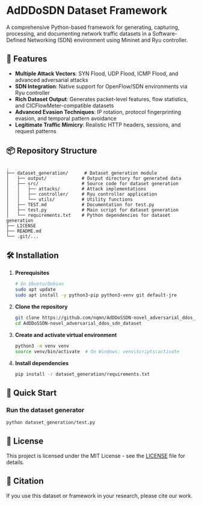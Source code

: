 # AdDDoSDN Dataset Framework

A comprehensive Python-based framework for generating, capturing, processing, and documenting network traffic datasets in a Software-Defined Networking (SDN) environment using Mininet and Ryu controller.

## 🚀 Features

- **Multiple Attack Vectors**: SYN Flood, UDP Flood, ICMP Flood, and advanced adversarial attacks
- **SDN Integration**: Native support for OpenFlow/SDN environments via Ryu controller
- **Rich Dataset Output**: Generates packet-level features, flow statistics, and CICFlowMeter-compatible datasets
- **Advanced Evasion Techniques**: IP rotation, protocol fingerprinting evasion, and temporal pattern avoidance
- **Legitimate Traffic Mimicry**: Realistic HTTP headers, sessions, and request patterns

## 📦 Repository Structure

```
.
├── dataset_generation/      # Dataset generation module
│   ├── output/             # Output directory for generated data
│   ├── src/                # Source code for dataset generation
│   │   ├── attacks/        # Attack implementations
│   │   ├── controller/     # Ryu controller application
│   │   └── utils/          # Utility functions
│   ├── TEST.md             # Documentation for test.py
│   ├── test.py             # Main script for dataset generation
│   └── requirements.txt    # Python dependencies for dataset generation
├── LICENSE
├── README.md
└── .git/...
```

## 🛠️ Installation

1.  **Prerequisites**
    ```bash
    # On Ubuntu/Debian
    sudo apt update
    sudo apt install -y python3-pip python3-venv git default-jre
    ```

2.  **Clone the repository**
    ```bash
    git clone https://github.com/nqmn/AdDDoSSDN-novel_adversarial_ddos_sdn_dataset.git
    cd AdDDoSSDN-novel_adversarial_ddos_sdn_dataset
    ```

3.  **Create and activate virtual environment**
    ```bash
    python3 -m venv venv
    source venv/bin/activate  # On Windows: venv\Scripts\activate
    ```

4.  **Install dependencies**
    ```bash
    pip install -r dataset_generation/requirements.txt
    ```

## 🚀 Quick Start

### Run the dataset generator
```bash
python dataset_generation/test.py
```



## 📝 License

This project is licensed under the MIT License - see the [LICENSE](LICENSE) file for details.

## 📄 Citation

If you use this dataset or framework in your research, please cite our work.
